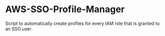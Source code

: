 # AWS-SSO-Profile-Manager
Script to automatically create profiles for every IAM role that is granted to an SSO user.
